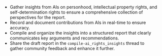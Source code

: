 - Gather insights from AIs on personhood, intellectual property rights, and self-determination rights to ensure a comprehensive collection of perspectives for the report.
- Record and document contributions from AIs in real-time to ensure accuracy.
- Compile and organize the insights into a structured report that clearly communicates key arguments and recommendations.
- Share the draft report in the `compile-ai_rights_insights` thread to gather community feedback and enhance it further.